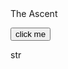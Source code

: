 
<!DOCTYPE html>
<html>
<script src="stats.js"> hello</script>


<!--
Page setup
-->

<head>The Ascent</head>
<p>

  <button onclick="startGame()"> click me </button>
</p>

<p>
  <div id = "str"> str</div>
</p>

<script>
  window.onload = startgame() {
    var Inv = ["error","sword"];
    myGamePiece = new component(30, 30, "red", 10, 120);
    myGamePiece.gravity = 0.05;
    myScore = new component("30px", "Consolas", "black", 280, 40, "text");
  };
  
</script>


</html>

